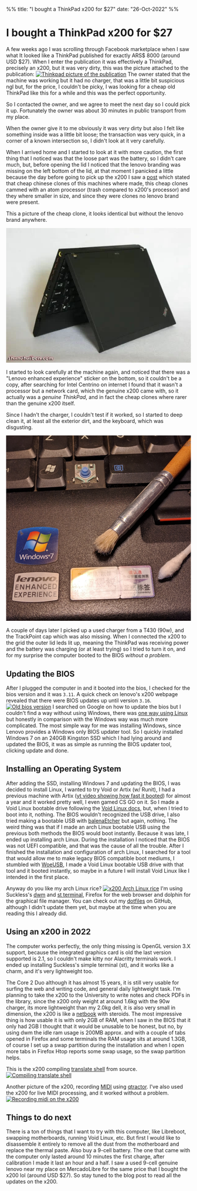%%
title: "I bought a ThinkPad x200 for $27"
date: "26-Oct-2022"
%%

# I bought a ThinkPad x200 for $27

A few weeks ago I was scrolling through Facebook marketplace when I saw what It
looked like a ThinkPad published for exactly ARS$ 8000 (around USD $27). When I
enter the publication it was effectively a ThinkPad, precisely an x200, but it
was very dirty, this was the picture attached to the publication: [![Thinkpad
picture of the publication](owner-pic.jpeg)](owner-pic.png "Thinkpad picture of
the publication") The owner stated that the machine was working but it had no
charger, that was a little bit suspicious ngl but, for the price, I couldn't be
picky, I was looking for a cheap old ThinkPad like this for a while and this was
the perfect opportunity.

So I contacted the owner, and we agree to meet the next day so I could pick it
up. Fortunately the owner was about 30 minutes in public transport from my place.

When the owner give it to me obviously it was very dirty but also I felt like
something inside was a little bit loose; the transaction was very quick, in a
corner of a known intersection so, I didn't look at it very carefully.

When I arrived home and I started to look at it with more caution, the first
thing that I noticed was that the loose part was the battery, so I didn't care
much, but, before opening the lid I noticed that the lenovo branding was missing
on the left bottom of the lid, at that moment I panicked a little because the
day before going to pick up the x200 I saw a
[post](https://www.reddit.com/r/thinkpad/comments/wmb4gl/wanna_know_something_cool_back_in_2008_a_chinese/)
which stated that cheap chinese clones of this machines where made, this cheap
clones cammed with an atom processor (trash compared to x200's processor) and
they where smaller in size, and since they were clones no lenovo brand were
present. 

This a picture of the cheap clone, it looks identical but without the lenovo
brand anywhere.

[![x200 chinese clone](x200_clone.jpeg)](x200_clone.png "x200 chinese clone")

I started to look carefully at the machine again, and noticed that there was a
"Lenovo enhanced experience" sticker on the bottom, so it couldn't be a copy,
after searching for Intel Centrino on internet I found that it wasn't a
processor but a network card, which the genuine x200 came with, so it actually
was a *genuine ThinkPad*, and in fact the cheap clones where rarer than the
genuine x200 itself.

Since I hadn't the charger, I couldn't test if it worked, so I started to deep
clean it, at least all the exterior dirt, and the keyboard, which was
disgusting.

[![Cleaning thinkpad dirty keyboard](cleaning-kb.jpeg)](cleaning-kb.png
"Cleaning thinkpad dirty keyboard")

A couple of days later I picked up a used charger from a T430 (90w), and the
TrackPoint cap which was also missing. When I connected the x200 to the grid the
outer lid leds lit up, meaning the ThinkPad was receiving power and the battery
was charging (or at least trying) so I tried to turn it on, and for my surprise
the computer booted to the BIOS *without a problem*.

## Updating the BIOS
After I plugged the computer in and it booted into the bios, I checked for the
bios version and it was `3.11`. A quick check on lenovo's x200 webpage revealed
that there were BIOS updates up until version `3.16`. [![Old bios
version](old-bios-version.jpeg)](old-bios-version.png "Old bios version") I
searched on Google on how to update the bios but I couldn't find a way without
using Windows, there was [one way using
Linux](https://www.thinkwiki.org/wiki/BIOS_update_without_optical_disk) but
honestly in comparison with the Windows way was much more complicated. The most
simple way for me was installing Windows, since Lenovo provides a Windows only
BIOS updater tool. So I quickly installed Windows 7 on an 240GB Kingston SSD
which I had lying around and updated the BIOS, it was as simple as running the
BIOS updater tool, clicking update and done.

## Installing an Operating System
After adding the SSD, installing Windows 7 and updating the BIOS, I was decided
to install Linux, I wanted to try Void or Artix (w/ Runit), I had a previous
machine with Artix ([yt video showing how fast it
booted](https://www.youtube.com/watch?v=dBdNQdocrVc)) for almost a year and it
worked pretty well, I even gamed CS GO on it. So I made a Void Linux bootable
drive following the [Void Linux
docs](https://docs.voidlinux.org/installation/live-images/prep.html), but, when
I tried to boot into it, nothing. The BIOS wouldn't recognized the USB drive, I
also tried making a bootable USB with
[balenaEtcher](https://www.balena.io/etcher/) but again, nothing. The weird
thing was that if I made an arch Linux bootable USB using the previous both
methods the BIOS would boot instantly. Because it was late, I ended up
installing arch Linux. During the installation I noticed that the BIOS was not
UEFI compatible, and that was the cause of all the trouble. After I finished the
installation and configuration of arch Linux, I searched for a tool that would
allow me to make legacy BIOS compatible boot mediums, I stumbled with
[WoeUSB](https://github.com/WoeUSB), I made a Void Linux bootable USB drive with
that tool and it booted instantly, so maybe in a future I will install Void
Linux like I intended in the first place.

Anyway do you like my arch Linux rice? [![x200 Arch Linux
rice](rice.jpeg)](rice.png "x200 arch linux rice") I'm using Suckless's
[dwm](https://dwm.suckless.org/) and [st terminal](https://st.suckless.org/),
Firefox for the web browser and dolphin for the graphical file manager. You can
check out my [dotfiles](https://github.com/mjkloeckner/dotfiles) on GitHub,
although I didn't update them yet, but maybe at the time when you are reading
this I already did.

## Using an x200 in 2022
The computer works perfectly, the only thing missing is OpenGL version 3.X
support, because the integrated graphics card is old the last version supported
is 2.1, so I couldn't make kitty nor Alacritty terminals work. I ended up
installing Suckless's simple terminal (st), and it works like a charm, and it's
very lightweight too.

The Core 2 Duo although it has almost 15 years, it is still very usable for
surfing the web and writing code, and general daily lightweight task. I'm
planning to take the x200 to the University to write notes and check PDFs in the
library, since the x200 only weight at around 1.6kg with the 90w charger, its
more lightweight than my 2.0kg dell, it is also very small in dimension, the
x200 is like a [netbook](https://en.wikipedia.org/wiki/Netbook) with steroids.
The most impressive thing is how usable it is with only 2GB of RAM, when I saw
in the BIOS that it only had 2GB I thought that it would be unusable to be
honest, but no, by using dwm the idle ram usage is 200MB approx. and with a
couple of tabs opened in Firefox and some terminals the RAM usage sits at around
1.3GB, of course I set up a swap partition during the installation and when I
open more tabs in Firefox Htop reports some swap usage, so the swap partition
helps.

This is the x200 compiling [translate
shell](https://github.com/soimort/translate-shell) from source. [![Compiling
translate shell](compiling.jpeg)](compiling.png "Compiling translate shell")

Another picture of the x200, recording
[MIDI](https://en.wikipedia.org/wiki/MIDI?wprov=sfla1) using
[qtractor](https://qtractor.org/). I've also used the x200 for live MIDI
processing, and it worked without a problem. [![Recording midi on the
x200](recording-midi.jpeg)](recording-midi.png "Recording midi on the x200")

## Things to do next
There is a ton of things that I want to try with this computer, like Libreboot,
swapping motherboards, running Void Linux, etc. But first I would like to
disassemble it entirely to remove all the dust from the motherboard and replace
the thermal paste. Also buy a 9-cell battery. The one that came with the
computer only lasted around 10 minutes the first charge, after calibration I
made it last an hour and a half. I saw a used 9-cell genuine lenovo near my
place on MercadoLibre for the same price that I bought the x200 lol (around USD
$27). So stay tuned to the blog post to read all the updates on the x200.
